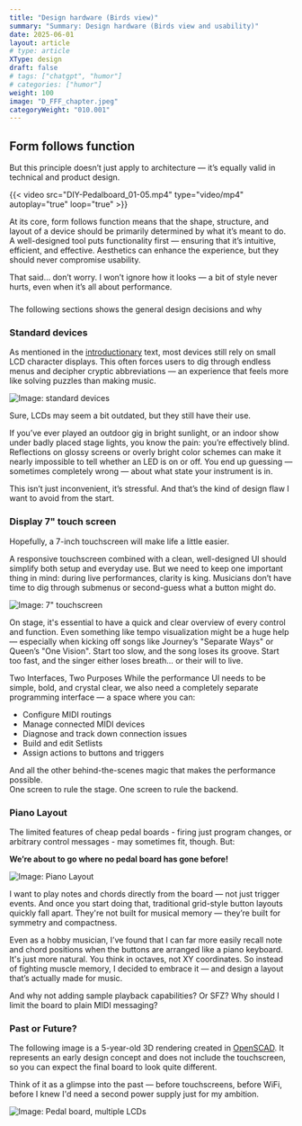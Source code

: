 ```yaml
---
title: "Design hardware (Birds view)"
summary: "Summary: Design hardware (Birds view and usability)"
date: 2025-06-01
layout: article
# type: article
XType: design
draft: false
# tags: ["chatgpt", "humor"]
# categories: ["humor"]
weight: 100
image: "D_FFF_chapter.jpeg"
categoryWeight: "010.001"
---
```

## Form follows function

But this principle doesn’t just apply to architecture — it’s equally valid in technical and product design.

{{< video src="DIY-Pedalboard_01-05.mp4" type="video/mp4" autoplay="true" loop="true" >}}

At its core, form follows function means that the shape, structure, and layout of a device should be primarily
determined by what it’s meant to do. A well-designed tool puts functionality first — ensuring that it’s intuitive,
efficient, and effective. Aesthetics can enhance the experience, but they should never compromise usability.

That said… don’t worry.
I won’t ignore how it looks — a bit of style never hurts, even when it’s all about performance.

### 

The following sections shows the general design decisions and why

### Standard devices

As mentioned in the [introductionary](/overview) text, most devices still rely on small LCD character displays.
This often forces users to dig through endless menus and decipher cryptic abbreviations — an experience that feels more
like solving puzzles than making music.

![Image: standard devices](D_FFF_chapter_2.jpeg)

Sure, LCDs may seem a bit outdated, but they still have their use.

If you’ve ever played an outdoor gig in bright sunlight, or an indoor show under badly placed stage lights,
you know the pain: you’re effectively blind.  Reflections on glossy screens or overly bright color schemes can make 
it nearly impossible to tell whether an LED is on or off. 
You end up guessing — sometimes completely wrong — about what state your instrument is in.

This isn’t just inconvenient, it’s stressful. And that’s the kind of design flaw I want to avoid from the start.

### Display 7" touch screen

Hopefully, a 7-inch touchscreen will make life a little easier.

A responsive touchscreen combined with a clean, well-designed UI should simplify both setup and everyday use.
But we need to keep one important thing in mind: during live performances, clarity is king.
Musicians don’t have time to dig through submenus or second-guess what a button might do.

![Image: 7" touchscreen](D_FFF_chapter_3.jpeg)

On stage, it's essential to have a quick and clear overview of every control and function.
Even something like tempo visualization might be a huge help — especially when kicking off songs like
Journey’s "Separate Ways" or Queen’s "One Vision". Start too slow, and the song loses its groove.
Start too fast, and the singer either loses breath… or their will to live.

Two Interfaces, Two Purposes
While the performance UI needs to be simple, bold, and crystal clear, we also need a completely separate
programming interface — a space where you can:

- Configure MIDI routings
- Manage connected MIDI devices
- Diagnose and track down connection issues
- Build and edit Setlists
- Assign actions to buttons and triggers

And all the other behind-the-scenes magic that makes the performance possible.<br> 
One screen to rule the stage. One screen to rule the backend.

### Piano Layout

The limited features of cheap pedal boards - firing just program changes, or arbitrary control messages - 
may sometimes fit, though. But:

<b>We’re about to go where no pedal board has gone before!</b>

![Image: Piano Layout](D_FFF_chapter_4.jpeg)

I want to play notes and chords directly from the board — not just trigger events.
And once you start doing that, traditional grid-style button layouts quickly fall apart.
They're not built for musical memory — they’re built for symmetry and compactness.

Even as a hobby musician, I’ve found that I can far more easily recall note and chord positions
when the buttons are arranged like a piano keyboard. It's just more natural.
You think in octaves, not XY coordinates.  So instead of fighting muscle memory, I decided to embrace it — and 
design a layout that’s actually made for music.

And why not adding sample playback capabilities? Or SFZ? Why should I limit the board to plain MIDI messaging?

### Past or Future? 

The following image is a 5-year-old 3D rendering created in [OpenSCAD](https://openscad.org/).
It represents an early design concept and does not include the touchscreen, so you can expect the final board to look 
quite different.

Think of it as a glimpse into the past — before touchscreens, before WiFi,
before I knew I'd need a second power supply just for my ambition.

![Image: Pedal board, multiple LCDs](D_FFF_chapter_5.jpeg)
